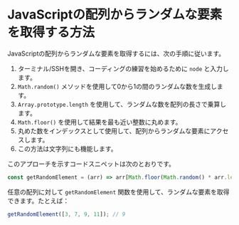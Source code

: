 # JavaScriptの配列からランダムな要素を取得する方法

JavaScriptの配列からランダムな要素を取得するには、次の手順に従います。

1. ターミナル/SSHを開き、コーディングの練習を始めるために `node` と入力します。
2. `Math.random()` メソッドを使用して0から1の間のランダムな数を生成します。
3. `Array.prototype.length` を使用して、ランダムな数を配列の長さで乗算します。
4. `Math.floor()` を使用して結果を最も近い整数に丸めます。
5. 丸めた数をインデックスとして使用して、配列からランダムな要素にアクセスします。
6. この方法は文字列にも機能します。

このアプローチを示すコードスニペットは次のとおりです。

```js
const getRandomElement = (arr) => arr[Math.floor(Math.random() * arr.length)];
```

任意の配列に対して `getRandomElement` 関数を使用して、ランダムな要素を取得できます。たとえば：

```js
getRandomElement([3, 7, 9, 11]); // 9
```
